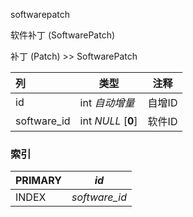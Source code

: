 softwarepatch

软件补丁 (SoftwarePatch)

补丁 (Patch) >> SoftwarePatch

| 列          | 类型               | 注释   |
| :---------- | ------------------ | ------ |
| id          | int *自动增量*     | 自增ID |
| software_id | int *NULL* [**0**] | 软件ID |

### 索引

| PRIMARY | *id*          |
| :------ | ------------- |
| INDEX   | *software_id* |